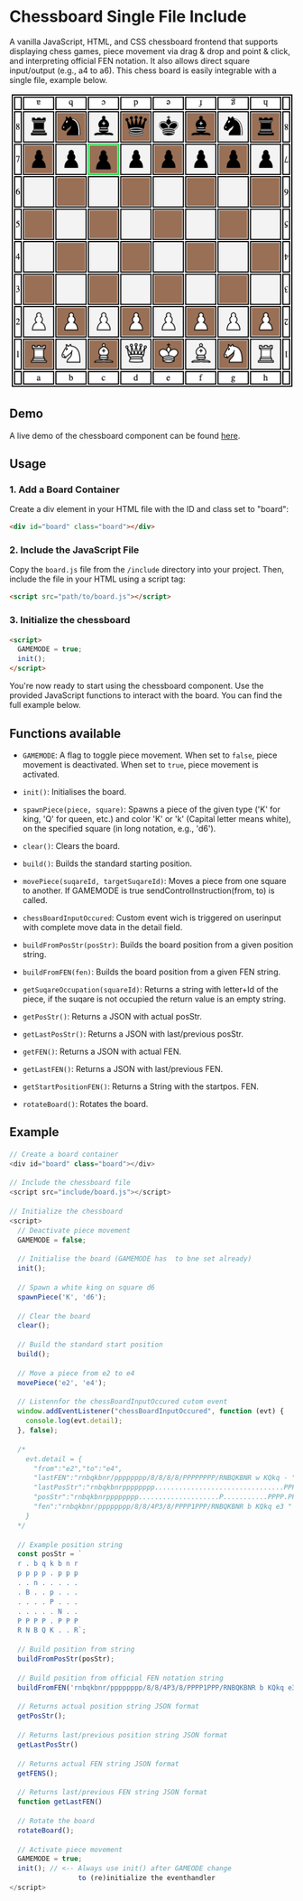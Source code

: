 # Chessboard Single File Include

A vanilla JavaScript, HTML, and CSS chessboard frontend that supports displaying chess games, piece movement via drag & drop and point & click, and interpreting official FEN notation. It also allows direct square input/output (e.g., a4 to a6). 
This chess board is easily integrable with a single file, example below.



![alt text](screenshot/screenshot.png "screenshot chess-board")

## Demo

A live demo of the chessboard component can be found [here](https://fru1tyju1ce.github.io/chess-board-single-file-include/).


## Usage


### 1. Add a Board Container

Create a div element in your HTML file with the ID and class set to "board":
```html
<div id="board" class="board"></div>
```

### 2. Include the JavaScript File

Copy the `board.js` file from the `/include` directory into your project. Then, include the file in your HTML using a script tag:
```html
<script src="path/to/board.js"></script>
```

### 3. Initialize the chessboard
```html
<script>
  GAMEMODE = true;
  init();
</script>
```

You're now ready to start using the chessboard component. Use the provided JavaScript functions to interact with the board.
You can find the full example below.

## Functions available

- `GAMEMODE`: A flag to toggle piece movement. When set to `false`, piece movement is deactivated. When set to `true`, piece movement is activated.

- `init()`: Initialises the board.

- `spawnPiece(piece, square)`: Spawns a piece of the given type ('K' for king, 'Q' for queen, etc.) and color 'K' or 'k' (Capital letter means white),  on the specified square (in long notation, e.g., 'd6').

- `clear()`: Clears the board.

- `build()`: Builds the standard starting position.

- `movePiece(suqareId, targetSuqareId)`: Moves a piece from one square to another. If GAMEMODE is true sendControlInstruction(from, to) is called.

- `chessBoardInputOccured`: Custom event wich is triggered on userinput with complete move data in the detail field.

- `buildFromPosStr(posStr)`: Builds the board position from a given position string.

- `buildFromFEN(fen)`: Builds the board position from a given FEN string.

- `getSuqareOccupation(squareId)`: Returns a string with letter+Id of the piece, if the suqare is not occupied the return value is an empty string. 

- `getPosStr()`: Returns a JSON with actual posStr.

- `getLastPosStr()`: Returns a JSON with last/previous posStr.

- `getFEN()`: Returns a JSON with actual FEN.

- `getLastFEN()`: Returns a JSON with last/previous FEN.

- `getStartPositionFEN()`: Returns a String with the startpos. FEN.

- `rotateBoard()`: Rotates the board.



## Example

```javascript
// Create a board container
<div id="board" class="board"></div>

// Include the chessboard file
<script src="include/board.js"></script>

// Initialize the chessboard
<script>
  // Deactivate piece movement
  GAMEMODE = false;

  // Initialise the board (GAMEMODE has  to bne set already)
  init(); 

  // Spawn a white king on square d6
  spawnPiece('K', 'd6');

  // Clear the board
  clear();

  // Build the standard start position
  build();

  // Move a piece from e2 to e4
  movePiece('e2', 'e4');

  // Listennfor the chessBoardInputOccured cutom event 
  window.addEventListener("chessBoardInputOccured", function (evt) {
    console.log(evt.detail); 
  }, false);

  /*
    evt.detail = {
      "from":"e2","to":"e4",
      "lastFEN":"rnbqkbnr/pppppppp/8/8/8/8/PPPPPPPP/RNBQKBNR w KQkq - ",
      "lastPosStr":"rnbqkbnrpppppppp................................PPPPPPPPRNBQKBNR",
      "posStr":"rnbqkbnrpppppppp....................P...........PPPP.PPPRNBQKBNR",
      "fen":"rnbqkbnr/pppppppp/8/8/4P3/8/PPPP1PPP/RNBQKBNR b KQkq e3 "
    }
  */

  // Example position string
  const posStr = `
  r . b q k b n r 
  p p p p . p p p 
  . . n . . . . . 
  . B . . p . . . 
  . . . . P . . . 
  . . . . . N . . 
  P P P P . P P P 
  R N B Q K . . R`;
  
  // Build position from string
  buildFromPosStr(posStr);

  // Build position from official FEN notation string
  buildFromFEN('rnbqkbnr/pppppppp/8/8/4P3/8/PPPP1PPP/RNBQKBNR b KQkq e3');

  // Returns actual position string JSON format
  getPosStr();

  // Returns last/previous position string JSON format
  getLastPosStr()

  // Returns actual FEN string JSON format
  getFENS();

  // Returns last/previous FEN string JSON format
  function getLastFEN()

  // Rotate the board
  rotateBoard();

  // Activate piece movement
  GAMEMODE = true;
  init(); // <-- Always use init() after GAMEODE change
                 to (re)initialize the eventhandler
</script>
```
